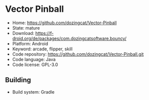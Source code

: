 # Vector Pinball

- Home: https://github.com/dozingcat/Vector-Pinball
- State: mature
- Download: https://f-droid.org/de/packages/com.dozingcatsoftware.bouncy/
- Platform: Android
- Keyword: arcade, flipper, skill
- Code repository: https://github.com/dozingcat/Vector-Pinball.git
- Code language: Java
- Code license: GPL-3.0

## Building

- Build system: Gradle
